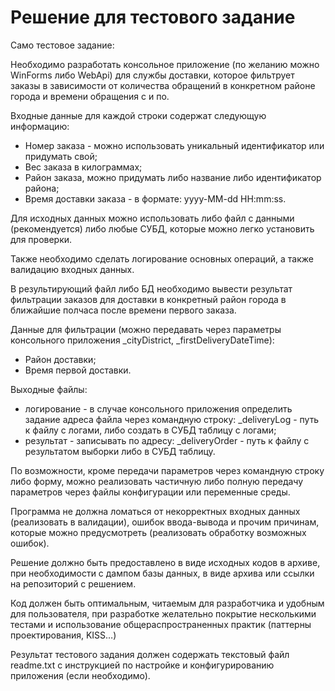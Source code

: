 # Решение для тестового задание

Само тестовое задание:

Необходимо разработать консольное приложение (по желанию можно WinForms либо WebApi) для службы доставки, которое фильтрует заказы в зависимости от количества обращений в конкретном районе города и времени обращения с и по.

Входные данные для каждой строки содержат следующую информацию:

- Номер заказа - можно использовать уникальный идентификатор или придумать свой;
- Вес заказа в килограммах;
- Район заказа, можно придумать либо название либо идентификатор района;
- Время доставки заказа - в формате: yyyy-MM-dd HH:mm:ss.

Для исходных данных можно использовать либо файл с данными (рекомендуется) либо любые СУБД, которые можно легко установить для проверки.

Также необходимо сделать логирование основных операций, а также валидацию входных данных.

В результирующий файл либо БД необходимо вывести результат фильтрации заказов для доставки в конкретный район города в ближайшие полчаса после времени первого заказа.

Данные для фильтрации (можно передавать через параметры консольного приложения _cityDistrict, _firstDeliveryDateTime):

- Район доставки;
- Время первой доставки.

Выходные файлы:

- логирование - в случае консольного приложения определить задание адреса файла через командную строку: 
_deliveryLog - путь к файлу с логами, либо создать в СУБД таблицу с логами;
- результат - записывать по адресу: _deliveryOrder - путь к файлу с результатом выборки либо в СУБД таблицу.

По возможности, кроме передачи параметров через командную строку либо форму, 
можно реализовать частичную либо полную передачу параметров через файлы конфигурации или переменные среды.

Программа не должна ломаться от некорректных входных данных (реализовать в валидации), 
ошибок ввода-вывода и прочим причинам, 
которые можно предусмотреть (реализовать обработку возможных ошибок).

Решение должно быть предоставлено в виде исходных кодов в архиве, 
при необходимости с дампом базы данных, в виде архива или ссылки на репозиторий с решением.

Код должен быть оптимальным, читаемым для разработчика и удобным для
пользователя, при разработке желательно покрытие несколькими тестами и
использование общераспространенных практик (паттерны проектирования, KISS…)

Результат тестового задания должен содержать текстовый файл readme.txt с
инструкцией по настройке и конфигурированию приложения (если необходимо).